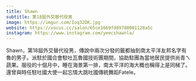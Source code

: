 ```yaml
---
title: Shawn
subtitle: 第18屆外交替代役男
image: https://imgur.com/Ioq32DK.jpg
website: https://vocus.cc/salon/65ce1669fd89780001128a5c
instagram: https://www.instagram.com/yeecshawnla/
---
```

Shawn，第18屆外交替代役男，傳說中兩次分發的籤都抽到南太平洋友邦名字有魯的男子。派駐於國合會駐吐瓦魯國技術團期間，協助駐團為當地居民提供尚青ㄟ蔬果。服役的十個月中，睡在海景第一排，南太平洋的海大概也稱得上是同梯了。還曾與時任駐吐國大使一起忘情大跳吐國傳統舞蹈Fatele。
